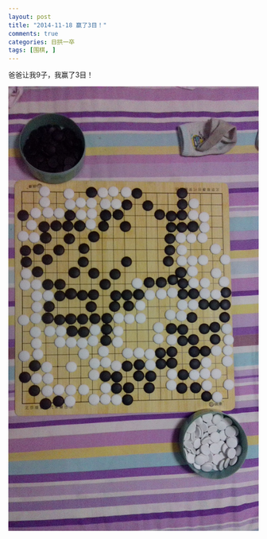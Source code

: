 ```yaml
---
layout: post
title: "2014-11-18 赢了3目！"
comments: true
categories: 日拱一卒 
tags: [围棋, ]
---
```


爸爸让我9子，我赢了3目！

![](/assets/photos/IMG_20141118_193349.jpg)


